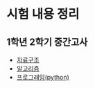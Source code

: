 # 시험 내용 정리

## 1학년 2학기 중간고사
- [자료구조](./1-2%20%EC%A4%91%EA%B0%84%EA%B3%A0%EC%82%AC/Data-Structure.md)
- [알고리즘](./1-2%20중간고사/algorithm.md)
- [프로그래밍(python)](./1-2%20%EC%A4%91%EA%B0%84%EA%B3%A0%EC%82%AC/Python/)